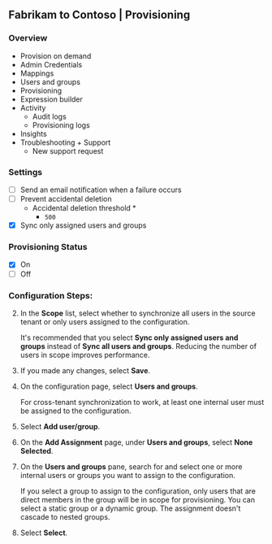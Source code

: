 ## Fabrikam to Contoso | Provisioning

### Overview

- Provision on demand
- Admin Credentials
- Mappings
- Users and groups
- Provisioning
- Expression builder
- Activity
  - Audit logs
  - Provisioning logs
- Insights
- Troubleshooting + Support
  - New support request

### Settings

- [ ] Send an email notification when a failure occurs
- [ ] Prevent accidental deletion
  - Accidental deletion threshold *
    - `500`
- [x] Sync only assigned users and groups

### Provisioning Status

- [x] On
- [ ] Off

### Configuration Steps:
2. In the **Scope** list, select whether to synchronize all users in the source tenant or only users assigned to the configuration.

   It's recommended that you select **Sync only assigned users and groups** instead of **Sync all users and groups**. Reducing the number of users in scope improves performance.

3. If you made any changes, select **Save**.

4. On the configuration page, select **Users and groups**.

   For cross-tenant synchronization to work, at least one internal user must be assigned to the configuration.

5. Select **Add user/group**.

6. On the **Add Assignment** page, under **Users and groups**, select **None Selected**.

7. On the **Users and groups** pane, search for and select one or more internal users or groups you want to assign to the configuration.

   If you select a group to assign to the configuration, only users that are direct members in the group will be in scope for provisioning. You can select a static group or a dynamic group. The assignment doesn't cascade to nested groups.

8. Select **Select**.